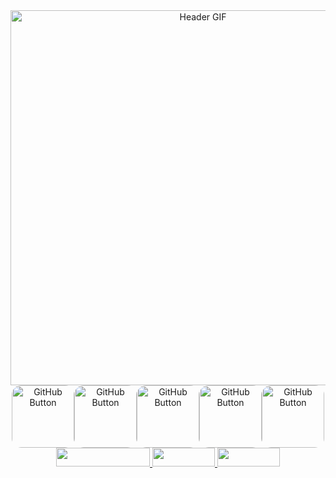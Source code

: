 <div id="header" align="center">
  <picture>
    <!-- Light Themes -->
    <source srcset="assets/gif_light_vhs.gif" media="(prefers-color-scheme: light)">
    <!-- Dark Themes -->
    <source srcset="assets/gif_dark_vhs.gif" media="(prefers-color-scheme: dark)">
    <!-- Default GIF (Fallback) -->
    <img src="assets/gif_dark_vhs.gif" alt="Header GIF" style="width: 600px;">
  </picture>


  <div id="custom-buttons" align="center" style="display: flex; justify-content: center; gap: 0px;">
  <!-- GitHub Button as GIF -->
  <a href="https://github.com/sifmanos" target="_blank">
    <img src="assets/gif_website.gif" width="100" alt="GitHub Button" style="border-radius: 15px;">
  </a>
  <a href="https://github.com/sifmanos" target="_blank">
    <img src="assets/gif_mails.gif" width="100" alt="GitHub Button" style="border-radius: 15px;">
  </a>
  <a href="https://github.com/sifmanos" target="_blank">
    <img src="assets/gif_linkedin.gif" width="100" alt="GitHub Button" style="border-radius: 15px;">
  </a>
  <a href="https://github.com/sifmanos" target="_blank">
    <img src="assets/gif_behance.gif" width="100" alt="GitHub Button" style="border-radius: 15px;">
  </a>
  <a href="https://github.com/sifmanos" target="_blank">
    <img src="assets/gif_instagram.gif" width="100" alt="GitHub Button" style="border-radius: 15px;">
  </a>
</div>

  
  <div id="badges">
  <a href="sifmanos.github.io">
    <img src="https://img.shields.io/badge/Personal%20WebPage-5d7af3" width="150" height="30"/>
  </a>
   <a href="www.linkedin.com/in/sifmanos">
    <img src="https://img.shields.io/badge/LinkedIn-e4d021" width="100" height="30"/>
  </a>
    <a href="https://www.instagram.com/sifmanos_/">
    <img src="https://img.shields.io/badge/Instagram-dd8ae2" width="100" height="30"/>
  </a>
</div>
</div>
